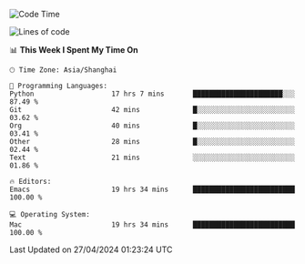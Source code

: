 <!--START_SECTION:waka-->
![Code Time](http://img.shields.io/badge/Code%20Time-1%2C928%20hrs%2025%20mins-blue)

![Lines of code](https://img.shields.io/badge/From%20Hello%20World%20I%27ve%20Written-306.0%20thousand%20lines%20of%20code-blue)

📊 **This Week I Spent My Time On** 

```text
🕑︎ Time Zone: Asia/Shanghai

💬 Programming Languages: 
Python                   17 hrs 7 mins       ██████████████████████░░░   87.49 % 
Git                      42 mins             █░░░░░░░░░░░░░░░░░░░░░░░░   03.62 % 
Org                      40 mins             █░░░░░░░░░░░░░░░░░░░░░░░░   03.41 % 
Other                    28 mins             █░░░░░░░░░░░░░░░░░░░░░░░░   02.44 % 
Text                     21 mins             ░░░░░░░░░░░░░░░░░░░░░░░░░   01.86 % 

🔥 Editors: 
Emacs                    19 hrs 34 mins      █████████████████████████   100.00 % 

💻 Operating System: 
Mac                      19 hrs 34 mins      █████████████████████████   100.00 % 
```


 Last Updated on 27/04/2024 01:23:24 UTC
<!--END_SECTION:waka-->
